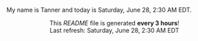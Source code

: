 My name is Tanner and today is Saturday, June 28, 2:30 AM EDT.

<p align="center">This <i>README</i> file is generated <b>every 3 hours</b>!</br>Last refresh: Saturday, June 28, 2:30 AM EDT<br /></p>
